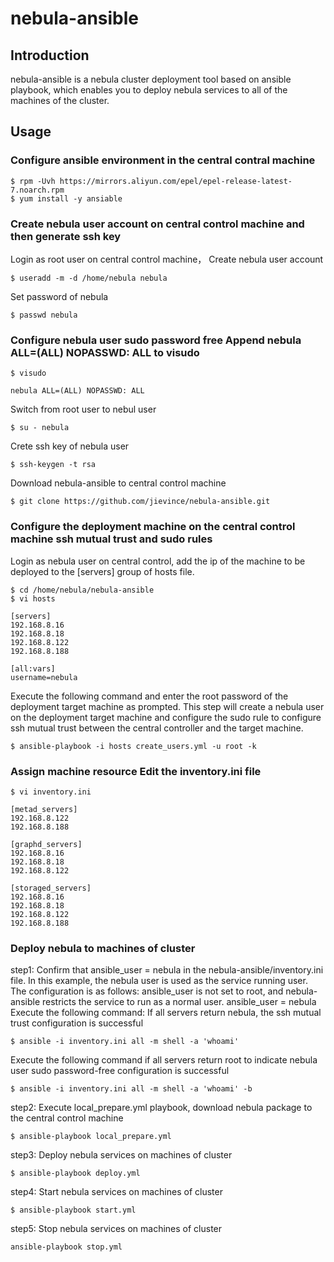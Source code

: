 # nebula-ansible

## Introduction

nebula-ansible is a nebula cluster deployment tool based on ansible playbook, which enables you to deploy nebula services to all of the machines of the cluster.

## Usage

### Configure ansible environment in the central contral machine

```shell
$ rpm -Uvh https://mirrors.aliyun.com/epel/epel-release-latest-7.noarch.rpm
$ yum install -y ansiable
```

### Create nebula user account on central control machine and then generate ssh key
Login as root user on central control machine， Create nebula user account

```shell
$ useradd -m -d /home/nebula nebula
```

Set password of nebula

```shell
$ passwd nebula
```

### Configure nebula user sudo password free Append nebula ALL=(ALL) NOPASSWD: ALL to visudo

```shell
$ visudo
```

```shell
nebula ALL=(ALL) NOPASSWD: ALL
```

Switch from root user to nebul user

```shell
$ su - nebula
```

Crete ssh key of nebula user

```shell
$ ssh-keygen -t rsa
```

Download nebula-ansible to central control machine

```shell
$ git clone https://github.com/jievince/nebula-ansible.git
```

### Configure the deployment machine on the central control machine ssh mutual trust and sudo rules
Login as nebula user on central control, add the ip of the machine to be deployed to the [servers] group of hosts file.

```shell
$ cd /home/nebula/nebula-ansible
$ vi hosts
```
```shell
[servers]
192.168.8.16
192.168.8.18
192.168.8.122
192.168.8.188

[all:vars]
username=nebula
```

Execute the following command and enter the root password of the deployment target machine as prompted. This step will create a nebula user on the deployment target machine and configure the sudo rule to configure ssh mutual trust between the central controller and the target machine.

```shell
$ ansible-playbook -i hosts create_users.yml -u root -k
```

### Assign machine resource Edit the inventory.ini file

```shell
$ vi inventory.ini
```

```shell
[metad_servers]
192.168.8.122
192.168.8.188

[graphd_servers]
192.168.8.16
192.168.8.18
192.168.8.122

[storaged_servers]
192.168.8.16
192.168.8.18
192.168.8.122
192.168.8.188
```

### Deploy nebula to machines of cluster
step1: Confirm that ansible_user = nebula in the nebula-ansible/inventory.ini file. In this example, the nebula user is used as the service running user. The configuration is as follows: ansible_user is not set to root, and nebula-ansible restricts the service to run as a normal user.
ansible_user = nebula
Execute the following command: If all servers return nebula, the ssh mutual trust configuration is successful

```shell
$ ansible -i inventory.ini all -m shell -a 'whoami'
```

Execute the following command if all servers return root to indicate nebula user sudo password-free configuration is successful

```shell
$ ansible -i inventory.ini all -m shell -a 'whoami' -b
```

step2: Execute local_prepare.yml playbook, download nebula package to the central control machine

```shell
$ ansible-playbook local_prepare.yml
```

step3: Deploy nebula services on machines of cluster

```shell
$ ansible-playbook deploy.yml
```

step4: Start nebula services on machines of cluster

```shell
$ ansible-playbook start.yml
```

step5: Stop nebula services on machines of cluster

```shell
ansible-playbook stop.yml
```
